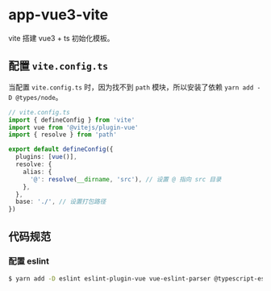 # app-vue3-vite

vite 搭建 vue3 + ts 初始化模板。

## 配置 `vite.config.ts`

当配置 `vite.config.ts` 时，因为找不到 `path` 模块，所以安装了依赖 `yarn add -D @types/node`。

```ts
// vite.config.ts
import { defineConfig } from 'vite'
import vue from '@vitejs/plugin-vue'
import { resolve } from 'path'

export default defineConfig({
  plugins: [vue()],
  resolve: {
    alias: {
      '@': resolve(__dirname, 'src'), // 设置 @ 指向 src 目录
    },
  },
  base: './', // 设置打包路径
})
```

## 代码规范

### 配置 eslint

```sh
$ yarn add -D eslint eslint-plugin-vue vue-eslint-parser @typescript-eslint/parser @typescript-eslint/eslint-plugin
```
